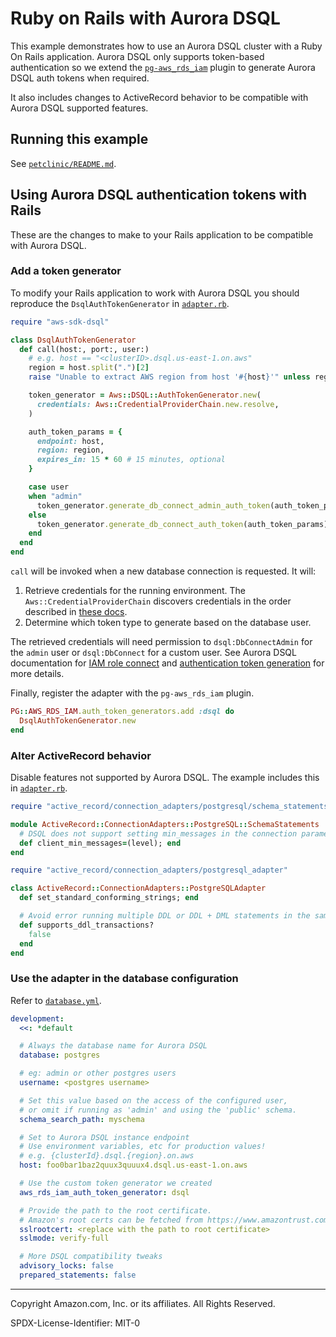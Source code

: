 # Ruby on Rails with Aurora DSQL
This example demonstrates how to use an Aurora DSQL cluster with a Ruby On Rails
application. Aurora DSQL only supports token-based authentication so we extend the
[`pg-aws_rds_iam`][rds-plugin-repo] plugin to generate Aurora DSQL auth tokens
when required.

It also includes changes to ActiveRecord behavior to be compatible with Aurora DSQL
supported features.

[rds-plugin-repo]: https://github.com/haines/pg-aws_rds_iam

## Running this example
See [`petclinic/README.md`](./petclinic/README.md).

## Using Aurora DSQL authentication tokens with Rails
These are the changes to make to your Rails application to be compatible with Aurora DSQL.

### Add a token generator
To modify your Rails application to work with Aurora DSQL you should reproduce the
`DsqlAuthTokenGenerator` in [`adapter.rb`][file-adapter].

```ruby
require "aws-sdk-dsql"

class DsqlAuthTokenGenerator
  def call(host:, port:, user:)
    # e.g. host == "<clusterID>.dsql.us-east-1.on.aws"
    region = host.split(".")[2]
    raise "Unable to extract AWS region from host '#{host}'" unless region =~ /[\w\d-]+/

    token_generator = Aws::DSQL::AuthTokenGenerator.new(
      credentials: Aws::CredentialProviderChain.new.resolve,
    )

    auth_token_params = {
      endpoint: host,
      region: region,
      expires_in: 15 * 60 # 15 minutes, optional
    }

    case user
    when "admin"
      token_generator.generate_db_connect_admin_auth_token(auth_token_params)
    else
      token_generator.generate_db_connect_auth_token(auth_token_params)
    end
  end
end
```

`call` will be invoked when a new database connection is requested. It will:
1. Retrieve credentials for the running environment. The `Aws::CredentialProviderChain` discovers credentials
   in the order described in [these docs][docs-cred-provider].
1. Determine which token type to generate based on the database user.

The retrieved credentials will need permission to `dsql:DbConnectAdmin` for the `admin` user or
`dsql:DbConnect` for a custom user. See Aurora DSQL documentation for [IAM role connect][docs-dsql-iam]
and [authentication token generation][docs-generate-token] for more details.


Finally, register the adapter with the `pg-aws_rds_iam` plugin.
```ruby
PG::AWS_RDS_IAM.auth_token_generators.add :dsql do
  DsqlAuthTokenGenerator.new
end
```

[file-adapter]: ./petclinic/config/initializers/adapter.rb
[docs-cred-provider]: https://docs.aws.amazon.com/sdk-for-ruby/v3/developer-guide/credential-providers.html
[docs-dsql-iam]: https://docs.aws.amazon.com/aurora-dsql/latest/userguide/authentication-authorization.html#authentication-authorization-iam-role-connect
[docs-generate-token]: https://docs.aws.amazon.com/aurora-dsql/latest/userguide/SECTION_authentication-token.html

### Alter ActiveRecord behavior
Disable features not supported by Aurora DSQL. The example includes this in [`adapter.rb`][file-adapter].

```ruby
require "active_record/connection_adapters/postgresql/schema_statements"

module ActiveRecord::ConnectionAdapters::PostgreSQL::SchemaStatements
  # DSQL does not support setting min_messages in the connection parameters
  def client_min_messages=(level); end
end

require "active_record/connection_adapters/postgresql_adapter"

class ActiveRecord::ConnectionAdapters::PostgreSQLAdapter
  def set_standard_conforming_strings; end

  # Avoid error running multiple DDL or DDL + DML statements in the same transaction
  def supports_ddl_transactions?
    false
  end
end
```

### Use the adapter in the database configuration
Refer to [`database.yml`](./petclinic/config/database.yml).

```yml
development:
  <<: *default

  # Always the database name for Aurora DSQL
  database: postgres

  # eg: admin or other postgres users
  username: <postgres username>

  # Set this value based on the access of the configured user,
  # or omit if running as 'admin' and using the 'public' schema.
  schema_search_path: myschema

  # Set to Aurora DSQL instance endpoint
  # Use environment variables, etc for production values!
  # e.g. {clusterId}.dsql.{region}.on.aws
  host: foo0bar1baz2quux3quuux4.dsql.us-east-1.on.aws

  # Use the custom token generator we created
  aws_rds_iam_auth_token_generator: dsql

  # Provide the path to the root certificate. 
  # Amazon's root certs can be fetched from https://www.amazontrust.com/repository/
  sslrootcert: <replace with the path to root certificate>
  sslmode: verify-full

  # More DSQL compatibility tweaks
  advisory_locks: false
  prepared_statements: false
```

---

Copyright Amazon.com, Inc. or its affiliates. All Rights Reserved.

SPDX-License-Identifier: MIT-0
